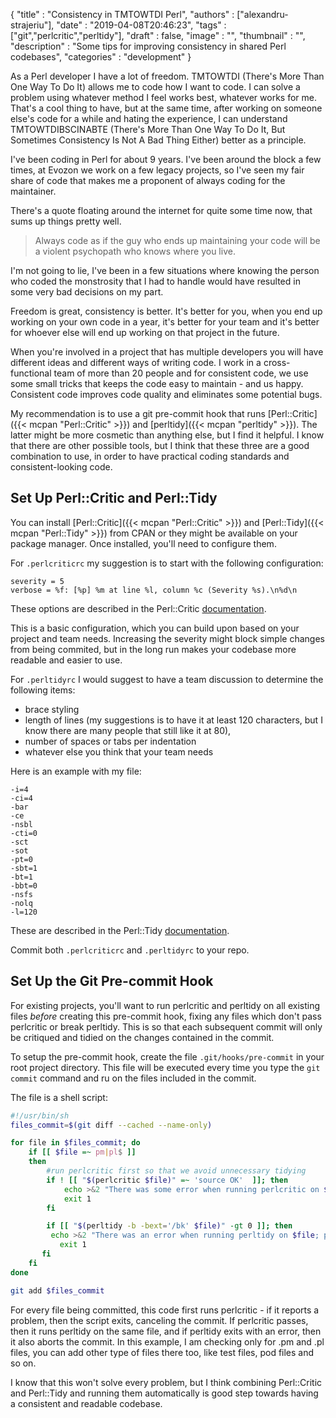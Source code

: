 
{
  "title"       : "Consistency in TMTOWTDI Perl",
  "authors"     : ["alexandru-strajeriu"],
  "date"        : "2019-04-08T20:46:23",
  "tags"        : ["git","perlcritic","perltidy"],
  "draft"       : false,
  "image"       : "",
  "thumbnail"   : "",
  "description" : "Some tips for improving consistency in shared Perl codebases",
  "categories"  : "development"
}

As a Perl developer I have a lot of freedom. TMTOWTDI (There's More Than One Way To Do It) allows me to code how I want to code. I can solve a problem using whatever method I feel works best, whatever works for me. That's a cool thing to have, but at the same time, after working on someone else's code for a while and hating the experience, I can understand TMTOWTDIBSCINABTE (There's More Than One Way To Do It, But Sometimes Consistency Is Not A Bad Thing Either) better as a principle.

I've been coding in Perl for about 9 years. I've been around the block a few times, at Evozon we work on a few legacy projects, so I've seen my fair share of code that makes me a proponent of always coding for the maintainer.

There's a quote floating around the internet for quite some time now, that sums up things pretty well.

> Always code as if the guy who ends up maintaining your code will be a violent psychopath who knows where you live.

I'm not going to lie, I've been in a few situations where knowing the person who coded the monstrosity that I had to handle would have resulted in some very bad decisions on my part.

Freedom is great, consistency is better. It's better for you, when you end up working on your own code in a year, it's better for your team and it's better for whoever else will end up working on that project in the future.

When you're involved in a project that has multiple developers you will have different ideas and different ways of writing code. I work in a cross-functional team of more than 20 people and for consistent code, we use some small tricks that keeps the code easy to maintain - and us happy. Consistent code improves code quality and eliminates some potential bugs.

My recommendation is to use a git pre-commit hook that runs [Perl::Critic]({{< mcpan "Perl::Critic" >}}) and [perltidy]({{< mcpan "perltidy" >}}). The latter might be more cosmetic than anything else, but I find it helpful. I know that there are other possible tools, but I think that these three are a good combination to use, in order to have practical coding standards and consistent-looking code.

Set Up Perl::Critic and Perl::Tidy
------------------
You can install [Perl::Critic]({{< mcpan "Perl::Critic" >}}) and [Perl::Tidy]({{< mcpan "Perl::Tidy" >}}) from CPAN or they might be available on your package manager. Once installed, you'll need to configure them.

For `.perlcriticrc` my suggestion is to start with the following configuration:
```
severity = 5
verbose = %f: [%p] %m at line %l, column %c (Severity %s).\n%d\n
```
These options are described in the Perl::Critic [documentation](https://metacpan.org/pod/Perl::Critic#CONFIGURATION).

This is a basic configuration, which you can build upon based on your project and team needs. Increasing the severity might block simple changes from being commited, but in the long run makes your codebase more readable and easier to use.

For `.perltidyrc` I would suggest to have a team discussion to determine the following items:

* brace styling
* length of lines (my suggestions is to have it at least 120 characters, but I know there are many people that still like it at 80),
* number of spaces or tabs per indentation
* whatever else you think that your team needs

Here is an example with my file:

```
-i=4
-ci=4
-bar
-ce
-nsbl
-cti=0
-sct
-sot
-pt=0
-sbt=1
-bt=1
-bbt=0
-nsfs
-nolq
-l=120
```

These are described in the Perl::Tidy [documentation](https://metacpan.org/pod/distribution/Perl-Tidy/bin/perltidy#FORMATTING-OPTIONS).

Commit both `.perlcriticrc` and `.perltidyrc` to your repo.

Set Up the Git Pre-commit Hook
------------------
For existing projects, you'll want to run perlcritic and perltidy on all existing files *before* creating this pre-commit hook, fixing any files which don't pass perlcritic or break perltidy. This is so that each subsequent commit will only be critiqued and tidied on the changes contained in the commit.

To setup the pre-commit hook, create the file `.git/hooks/pre-commit` in your root project directory. This file will be executed every time you type the `git commit` command and ru on the files included in the commit.

The file is a shell script:

```bash
#!/usr/bin/sh
files_commit=$(git diff --cached --name-only)

for file in $files_commit; do
    if [[ $file =~ pm|pl$ ]]
    then
        #run perlcritic first so that we avoid unnecessary tidying
        if ! [[ "$(perlcritic $file)" =~ 'source OK'  ]]; then
            echo >&2 "There was some error when running perlcritic on $file: $(perlcritic $file)"
            exit 1
        fi

        if [[ "$(perltidy -b -bext='/bk' $file)" -gt 0 ]]; then
         echo >&2 "There was an error when running perltidy on $file; please see the error file for more info"
           exit 1
       fi
    fi
done

git add $files_commit
```

For every file being committed, this code first runs perlcritic - if it reports a problem, then the script exits, canceling the commit. If perlcritic passes, then it runs perltidy on the same file, and if perltidy exits with an error, then it also aborts the commit. In this example, I am checking only for .pm and .pl files, you can add other type of files there too, like test files, pod files and so on.

I know that this won't solve every problem, but I think combining Perl::Critic and Perl::Tidy and running them automatically is good step towards having a consistent and readable codebase.
